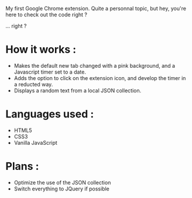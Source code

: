 My first Google Chrome extension.
Quite a personnal topic, but hey, you're here to check out the code right ?

... right ?

# How it works : 

- Makes the default new tab changed with a pink background, and a Javascript timer set to a date.
- Adds the option to click on the extension icon, and develop the timer in a reducted way.
- Displays a random text from a local JSON collection.

# Languages used : 

- HTML5
- CSS3
- Vanilla JavaScript

# Plans : 

- Optimize the use of the JSON collection
- Switch everything to JQuery if possible